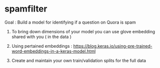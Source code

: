 # spamfilter

Goal : Build a model for identifying if a question on Quora is spam 


1. To bring down dimensions of your model you can use glove embedding shared with you ( in the data )

2. Using pertained embeddings : https://blog.keras.io/using-pre-trained-word-embeddings-in-a-keras-model.html

3. Create and maintain your own train/validation splits for the full data

